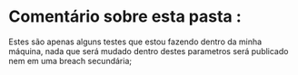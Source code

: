 # Comentário sobre esta pasta  : 
 Estes são apenas alguns testes que estou fazendo dentro da minha máquina, nada que será mudado dentro destes parametros será publicado nem em uma breach secundária;